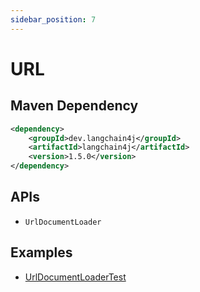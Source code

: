 ```yaml
---
sidebar_position: 7
---
```


# URL


## Maven Dependency

```xml
<dependency>
    <groupId>dev.langchain4j</groupId>
    <artifactId>langchain4j</artifactId>
    <version>1.5.0</version>
</dependency>
```


## APIs

- `UrlDocumentLoader`


## Examples

- [UrlDocumentLoaderTest](https://github.com/langchain4j/langchain4j/blob/main/langchain4j/src/test/java/dev/langchain4j/data/document/loader/UrlDocumentLoaderTest.java)

